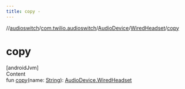 ```yaml
---
title: copy -
---
```

//[audioswitch](../../../index.md)/[com.twilio.audioswitch](../../index.md)/[AudioDevice](../index.md)/[WiredHeadset](index.md)/[copy](copy.md)



# copy  
[androidJvm]  
Content  
fun [copy](copy.md)(name: [String](https://kotlinlang.org/api/latest/jvm/stdlib/kotlin/-string/index.html)): [AudioDevice.WiredHeadset](index.md)  



